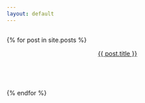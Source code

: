 ```yaml
---
layout: default
---
```



<div class="column is-half is-offset-one-quarter">

  {% for post in site.posts  %}
  <div class="card">
    <header class="card-header">
      <p class="card-header-title">
           <a href="{{ post.url }}"> {{ post.title }}</a>
      </p>
      <a href="#" class="card-header-icon" aria-label="more options">
      <span class="icon">
      <i class="fas fa-angle-down" aria-hidden="true"></i>
      </span>
      </a>
    </header>    

   
  </div>
  <br />
  {% endfor %}
</div>




